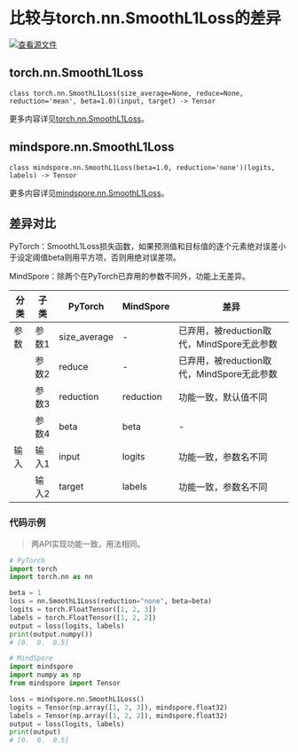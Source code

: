# 比较与torch.nn.SmoothL1Loss的差异

[![查看源文件](https://mindspore-website.obs.cn-north-4.myhuaweicloud.com/website-images/r2.4.1/resource/_static/logo_source.svg)](https://gitee.com/mindspore/docs/blob/r2.4.1/docs/mindspore/source_zh_cn/note/api_mapping/pytorch_diff/SmoothL1Loss.md)

## torch.nn.SmoothL1Loss

```text
class torch.nn.SmoothL1Loss(size_average=None, reduce=None, reduction='mean', beta=1.0)(input, target) -> Tensor
```

更多内容详见[torch.nn.SmoothL1Loss](https://pytorch.org/docs/1.8.1/generated/torch.nn.SmoothL1Loss.html)。

## mindspore.nn.SmoothL1Loss

```text
class mindspore.nn.SmoothL1Loss(beta=1.0, reduction='none')(logits, labels) -> Tensor
```

更多内容详见[mindspore.nn.SmoothL1Loss](https://www.mindspore.cn/docs/zh-CN/r2.4.1/api_python/nn/mindspore.nn.SmoothL1Loss.html)。

## 差异对比

PyTorch：SmoothL1Loss损失函数，如果预测值和目标值的逐个元素绝对误差小于设定阈值beta则用平方项，否则用绝对误差项。

MindSpore：除两个在PyTorch已弃用的参数不同外，功能上无差异。

| 分类 | 子类  | PyTorch      | MindSpore | 差异                                                         |
| ---- | ----- | ------------ | --------- | ------------------------------------------------------------ |
| 参数| 参数1 | size_average | -         | 已弃用，被reduction取代，MindSpore无此参数 |
| | 参数2 | reduce | - | 已弃用，被reduction取代，MindSpore无此参数 |
| | 参数3 | reduction | reduction | 功能一致，默认值不同 |
| | 参数4 | beta         | beta      | -                                        |
| 输入 | 输入1 | input | logits | 功能一致，参数名不同|
| | 输入2 | target | labels | 功能一致，参数名不同|

### 代码示例

> 两API实现功能一致，用法相同。

```python
# PyTorch
import torch
import torch.nn as nn

beta = 1
loss = nn.SmoothL1Loss(reduction="none", beta=beta)
logits = torch.FloatTensor([1, 2, 3])
labels = torch.FloatTensor([1, 2, 2])
output = loss(logits, labels)
print(output.numpy())
# [0.  0.  0.5]

# MindSpore
import mindspore
import numpy as np
from mindspore import Tensor

loss = mindspore.nn.SmoothL1Loss()
logits = Tensor(np.array([1, 2, 3]), mindspore.float32)
labels = Tensor(np.array([1, 2, 2]), mindspore.float32)
output = loss(logits, labels)
print(output)
# [0.  0.  0.5]
```
